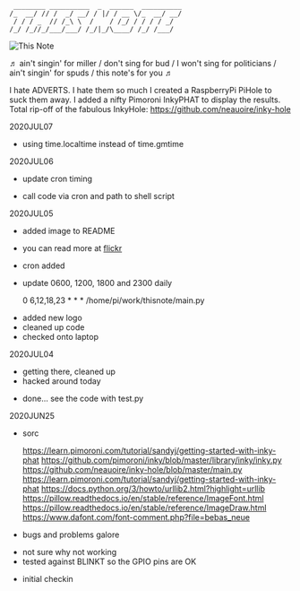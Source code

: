 
     ________ __________  _  ______  __________
    /_  __/ // /  _/ __/ / |/ / __ \/_  __/ __/
     / / / _  // /_\ \  /    / /_/ / / / / _/  
    /_/ /_//_/___/___/ /_/|_/\____/ /_/ /___/  


![This Note](https://live.staticflickr.com/65535/50077822611_677cb12e23.jpg)

♬ ain't singin' for miller / don't sing for bud / I won't sing for politicians / ain't singin' for spuds / this note's for you ♬

I hate ADVERTS. I hate them so much I created a RaspberryPi PiHole to suck them away. I added a nifty Pimoroni InkyPHAT to display the results. Total rip-off of the fabulous InkyHole: https://github.com/neauoire/inky-hole

2020JUL07
* using time.localtime instead of time.gmtime 

2020JUL06
* update cron timing
- call code via cron and path to shell script

2020JUL05
* added image to README
- you can read more at [flickr]()

* cron added
- update 0600, 1200, 1800 and 2300 daily

  0 6,12,18,23 * * * /home/pi/work/thisnote/main.py

* added new logo
* cleaned up code
* checked onto laptop

2020JUL04
* getting there, cleaned up
* hacked around today 
- done... see the code with test.py

2020JUN25
* sorc

  <https://learn.pimoroni.com/tutorial/sandyj/getting-started-with-inky-phat>
  <https://github.com/pimoroni/inky/blob/master/library/inky/inky.py>
  <https://github.com/neauoire/inky-hole/blob/master/main.py>
  <https://learn.pimoroni.com/tutorial/sandyj/getting-started-with-inky-phat>
  <https://docs.python.org/3/howto/urllib2.html?highlight=urllib>
  <https://pillow.readthedocs.io/en/stable/reference/ImageFont.html>
  <https://pillow.readthedocs.io/en/stable/reference/ImageDraw.html>
  <https://www.dafont.com/font-comment.php?file=bebas_neue>

* bugs and problems galore
- not sure why not working
- tested against BLINKT so the GPIO pins are OK

* initial checkin
